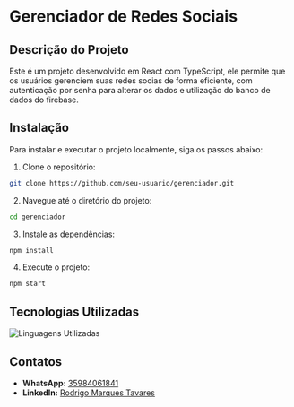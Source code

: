 # Gerenciador de Redes Sociais

## Descrição do Projeto
Este é um projeto desenvolvido em React com TypeScript, ele permite que os usuários gerenciem suas redes socias de forma eficiente, com autenticação por senha para alterar os dados e utilização do banco de dados do firebase.

## Instalação
Para instalar e executar o projeto localmente, siga os passos abaixo:

1. Clone o repositório:
  ```bash
  git clone https://github.com/seu-usuario/gerenciador.git
  ```
2. Navegue até o diretório do projeto:
  ```bash
  cd gerenciador
  ```
3. Instale as dependências:
  ```bash
  npm install
  ```
4. Execute o projeto:
  ```bash
  npm start
  ```

## Tecnologias Utilizadas
![Linguagens Utilizadas](https://img.shields.io/github/languages/top/seu-usuario/gerenciador)

## Contatos
- **WhatsApp:** [35984061841](https://wa.me/5535984061841)
- **LinkedIn:** [Rodrigo Marques Tavares](https://www.linkedin.com/in/rodrigo-marques-tavares-9482b4226/)